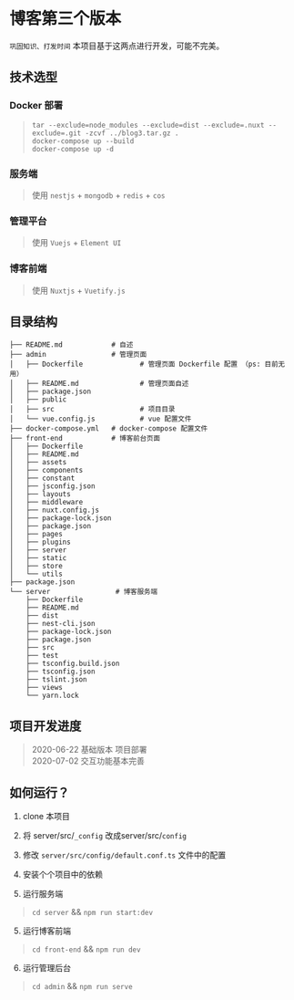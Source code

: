 # 博客第三个版本

`巩固知识、打发时间` 本项目基于这两点进行开发，可能不完美。

## 技术选型

### Docker 部署

> `tar --exclude=node_modules --exclude=dist --exclude=.nuxt --exclude=.git -zcvf ../blog3.tar.gz .`   
> `docker-compose up --build`  
> `docker-compose up -d`  


### 服务端 

> 使用 `nestjs` + `mongodb` + `redis` + `cos`

### 管理平台

> 使用 `Vuejs` + `Element UI`

### 博客前端

> 使用 `Nuxtjs` + `Vuetify.js`

## 目录结构

```
├── README.md            # 自述
├── admin                # 管理页面
│   ├── Dockerfile              # 管理页面 Dockerfile 配置 （ps: 目前无用）
│   ├── README.md               # 管理页面自述
│   ├── package.json
│   ├── public
│   ├── src                     # 项目目录
│   └── vue.config.js           # vue 配置文件
├── docker-compose.yml   # docker-compose 配置文件
├── front-end            # 博客前台页面
│   ├── Dockerfile
│   ├── README.md
│   ├── assets
│   ├── components
│   ├── constant
│   ├── jsconfig.json
│   ├── layouts
│   ├── middleware
│   ├── nuxt.config.js
│   ├── package-lock.json
│   ├── package.json
│   ├── pages
│   ├── plugins
│   ├── server
│   ├── static
│   ├── store
│   └── utils
├── package.json
└── server                # 博客服务端
    ├── Dockerfile
    ├── README.md
    ├── dist
    ├── nest-cli.json
    ├── package-lock.json
    ├── package.json
    ├── src
    ├── test
    ├── tsconfig.build.json
    ├── tsconfig.json
    ├── tslint.json
    ├── views
    └── yarn.lock

```

## 项目开发进度

> 2020-06-22 基础版本 项目部署  
> 2020-07-02 交互功能基本完善  


## 如何运行？

1. clone 本项目

2. 将 server/src/`_config` 改成server/src/`config`

2. 修改 `server/src/config/default.conf.ts` 文件中的配置

3. 安装个个项目中的依赖

4. 运行服务端  
> `cd server` && `npm run start:dev`  
5. 运行博客前端
> `cd front-end` && `npm run dev`  
6. 运行管理后台
> `cd admin` && `npm run serve`  

